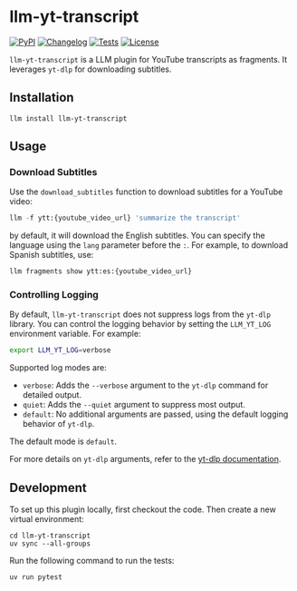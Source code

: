 # llm-yt-transcript

[![PyPI](https://img.shields.io/pypi/v/llm-yt-transcript.svg)](https://pypi.org/project/llm-yt-transcript/)
[![Changelog](https://img.shields.io/github/v/release/kj-9/llm-yt-transcript?include_prereleases&label=changelog)](https://github.com/kj-9/llm-yt-transcript/releases)
[![Tests](https://github.com/kj-9/llm-yt-transcript/actions/workflows/test.yml/badge.svg)](https://github.com/kj-9/llm-yt-transcript/actions/workflows/test.yml)
[![License](https://img.shields.io/badge/license-MIT-blue.svg)](https://github.com/kj-9/llm-yt-transcript/blob/main/LICENSE)

`llm-yt-transcript` is a LLM plugin for YouTube transcripts as fragments. It leverages `yt-dlp` for downloading subtitles.

## Installation

```
llm install llm-yt-transcript
```


## Usage

### Download Subtitles

Use the `download_subtitles` function to download subtitles for a YouTube video:
```python
llm -f ytt:{youtube_video_url} 'summarize the transcript'
```

by default, it will download the English subtitles. You can specify the language using the `lang` parameter before the `:`. 
For example, to download Spanish subtitles, use:
```python
llm fragments show ytt:es:{youtube_video_url}
```

### Controlling Logging

By default, `llm-yt-transcript` does not suppress logs from the `yt-dlp` library. You can control the logging behavior by setting the `LLM_YT_LOG` environment variable. For example:

```bash
export LLM_YT_LOG=verbose
```

Supported log modes are:
- `verbose`: Adds the `--verbose` argument to the `yt-dlp` command for detailed output.
- `quiet`: Adds the `--quiet` argument to suppress most output.
- `default`: No additional arguments are passed, using the default logging behavior of `yt-dlp`.

The default mode is `default`.

For more details on `yt-dlp` arguments, refer to the [yt-dlp documentation](https://github.com/yt-dlp/yt-dlp?tab=readme-ov-file#verbosity-and-simulation-options).


## Development

To set up this plugin locally, first checkout the code. Then create a new virtual environment:

```
cd llm-yt-transcript
uv sync --all-groups
```

Run the following command to run the tests:
```
uv run pytest
```

